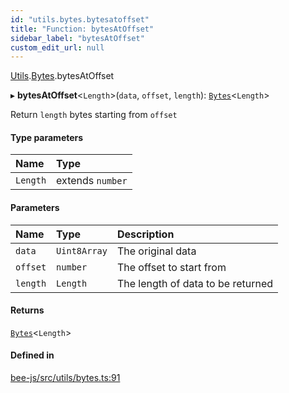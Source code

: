 ```yaml
---
id: "utils.bytes.bytesatoffset"
title: "Function: bytesAtOffset"
sidebar_label: "bytesAtOffset"
custom_edit_url: null
---
```


[Utils](../modules/utils.md).[Bytes](../modules/utils.bytes.md).bytesAtOffset

▸ **bytesAtOffset**<`Length`\>(`data`, `offset`, `length`): [`Bytes`](../interfaces/utils.bytes.bytes.md)<`Length`\>

Return `length` bytes starting from `offset`

#### Type parameters

| Name | Type |
| :------ | :------ |
| `Length` | extends `number` |

#### Parameters

| Name | Type | Description |
| :------ | :------ | :------ |
| `data` | `Uint8Array` | The original data |
| `offset` | `number` | The offset to start from |
| `length` | `Length` | The length of data to be returned |

#### Returns

[`Bytes`](../interfaces/utils.bytes.bytes.md)<`Length`\>

#### Defined in

[bee-js/src/utils/bytes.ts:91](https://github.com/ethersphere/bee-js/blob/6f227e1/src/utils/bytes.ts#L91)
